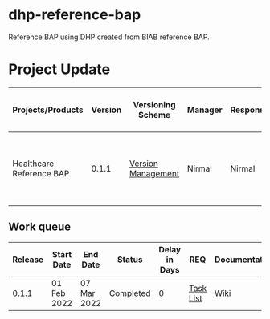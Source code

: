 # dhp-reference-bap
Reference BAP using DHP created from BIAB reference BAP.


# Project Update

|Projects/Products|Version|Versioning Scheme|Manager|Responsible|Accountable|Consulted|Informed|Last update|Last updated date|Next upcoming release date
|-----------------|-------|-----------------|-------|-----------|-----------|---------|--------|-----------|-----------------|--------------------------
|Healthcare Reference BAP|0.1.1|[Version Management](https://docs.google.com/document/d/1HjXV4W2STirMUa2_L8bGWB0ORn9SeYRvJSyUPbntbXY/edit#heading=h.b06d3jp4draa)|Nirmal|Nirmal|DHP Working Group|DHP Community, Enterprise Minds|General Public|Adapting reference BAP for healthcare with UI and client layer modifications|14 Feb 2022|07 Mar 2022

## Work queue
|Release|Start Date|End Date|Status|Delay in Days|REQ|Documentation|Code|Logs
|-------|----------|--------|------|-------------|---|-------------|----|----
|0.1.1 |01 Feb 2022|07 Mar 2022|Completed| 0 |[Task List](https://github.com/beckn/dhp-reference-bap/issues?q=milestone%3Av0.1.1+)|[Wiki](https://github.com/beckn/dhp-reference-bap/wiki)|[Codebase](https://github.com/beckn/dhp-reference-bap)|[Logs](https://github.com/beckn/dhp-reference-bap/commits/main)

